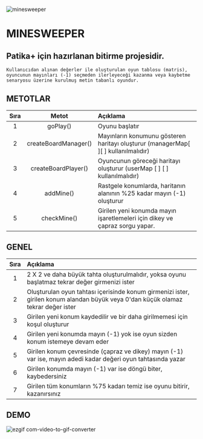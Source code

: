
![minesweeper](https://github.com/deerborg/MineSweeper/assets/152931069/eb72d0e0-3489-437e-ac20-1e363d89aaa2)
# MINESWEEPER

Patika+ için hazırlanan bitirme projesidir. 
---
    Kullanıcıdan alınan değerler ile oluşturulan oyun tablosu (matris),
    oyuncunun mayınları (-1) seçmeden ilerleyeceği kazanma veya kaybetme senaryosu üzerine kurulmuş metin tabanlı oyundur. 

## METOTLAR
| Sıra | Metot  | Açıklama |
| :---:         |     :---:      |          :---  |
| 1   |   goPlay()| Oyunu başlatır    |
| 2   |   createBoardManager()   | Mayınların konumunu gösteren haritayı oluşturur (managerMap[ ][ ] kullanılmalıdır)    |
| 3   |   createBoardPlayer()   | Oyuncunun göreceği haritayı oluşturur (userMap [ ] [ ] kullanılmalıdır)   |
| 4   |   addMine() | Rastgele konumlarda, haritanın alanının %25 kadar mayın (-1) oluşturur    |
| 5   |   checkMine()  | Girilen yeni konumda mayın işaretlemeleri için dikey ve çapraz sorgu yapar.     |



## GENEL
| Sıra |  Açıklama |
| :---:         |:---     |     
| 1   |    2 X 2 ve daha büyük tahta oluşturulmalıdır, yoksa oyunu başlatmaz tekrar değer girmenizi ister    |
| 2   |    Oluşturulan oyun tahtası içerisinde konum girmenizi ister, girilen konum alandan büyük veya 0'dan küçük olamaz tekrar değer ister   |
| 3   |    Girilen yeni konum kaydedilir ve bir daha girilmemesi için koşul oluşturur    |
| 4   |    Girilen yeni konumda mayın (-1) yok ise oyun sizden konum istemeye devam eder    |
| 5   |    Girilen konum çevresinde (çapraz ve dikey) mayın (-1) var ise, mayın adedi kadar değeri oyun tahtasında yazar    |
| 6   |    Girilen konumda mayın (-1) var ise döngü biter, kaybedersiniz    |
| 7   |    Girilen tüm konumların %75 kadarı temiz ise oyunu bitirir, kazanırsınız    |



## DEMO

![ezgif com-video-to-gif-converter](https://github.com/deerborg/MineSweeper/assets/152931069/381f21cb-6eb5-4503-9342-a8cbe4b1cdab)


  

  
